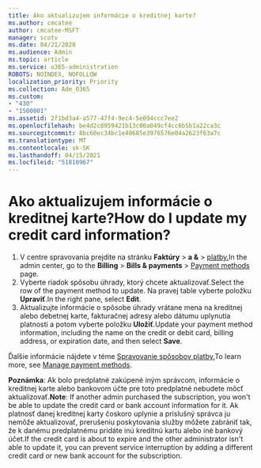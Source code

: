 ```yaml
---
title: Ako aktualizujem informácie o kreditnej karte?
ms.author: cmcatee
author: cmcatee-MSFT
manager: scotv
ms.date: 04/21/2020
ms.audience: Admin
ms.topic: article
ms.service: o365-administration
ROBOTS: NOINDEX, NOFOLLOW
localization_priority: Priority
ms.collection: Adm_O365
ms.custom:
- "430"
- "1500001"
ms.assetid: 2f1bd3a4-a577-47f4-9ec4-5e094ccc7ee2
ms.openlocfilehash: be4d2c8959421b13c00a049cf4cc6b5b1a22ca3c
ms.sourcegitcommit: 8bc60ec34bc1e40685e3976576e04a2623f63a7c
ms.translationtype: MT
ms.contentlocale: sk-SK
ms.lasthandoff: 04/15/2021
ms.locfileid: "51810967"
---
```

# <a name="how-do-i-update-my-credit-card-information"></a><span data-ttu-id="8dcb8-102">Ako aktualizujem informácie o kreditnej karte?</span><span class="sxs-lookup"><span data-stu-id="8dcb8-102">How do I update my credit card information?</span></span>

1. <span data-ttu-id="8dcb8-103">V centre spravovania prejdite na stránku **Faktúry**  >  **a &**  >  [platby.](https://go.microsoft.com/fwlink/p/?linkid=2018806)</span><span class="sxs-lookup"><span data-stu-id="8dcb8-103">In the admin center, go to the **Billing** > **Bills & payments** > [Payment methods](https://go.microsoft.com/fwlink/p/?linkid=2018806) page.</span></span>
2. <span data-ttu-id="8dcb8-104">Vyberte riadok spôsobu úhrady, ktorý chcete aktualizovať.</span><span class="sxs-lookup"><span data-stu-id="8dcb8-104">Select the row of the payment method to update.</span></span> <span data-ttu-id="8dcb8-105">Na pravej table vyberte položku **Upraviť**.</span><span class="sxs-lookup"><span data-stu-id="8dcb8-105">In the right pane, select **Edit**.</span></span>
3. <span data-ttu-id="8dcb8-106">Aktualizujte informácie o spôsobe úhrady vrátane mena na kreditnej alebo debetnej karte, fakturačnej adresy alebo dátumu uplynutia platnosti a potom vyberte položku **Uložiť**.</span><span class="sxs-lookup"><span data-stu-id="8dcb8-106">Update your payment method information, including the name on the credit or debit card, billing address, or expiration date, and then select **Save**.</span></span>

<span data-ttu-id="8dcb8-107">Ďalšie informácie nájdete v téme [Spravovanie spôsobov platby.](https://docs.microsoft.com/microsoft-365/commerce/billing-and-payments/manage-payment-methods)</span><span class="sxs-lookup"><span data-stu-id="8dcb8-107">To learn more, see [Manage payment methods](https://docs.microsoft.com/microsoft-365/commerce/billing-and-payments/manage-payment-methods).</span></span>

<span data-ttu-id="8dcb8-108">**Poznámka**: Ak bolo predplatné zakúpené iným správcom, informácie o kreditnej karte alebo bankovom účte pre toto predplatné nebudete môcť aktualizovať.</span><span class="sxs-lookup"><span data-stu-id="8dcb8-108">**Note**: If another admin purchased the subscription, you won't be able to update the credit card or bank account information for it.</span></span> <span data-ttu-id="8dcb8-109">Ak platnosť danej kreditnej karty čoskoro uplynie a príslušný správca ju nemôže aktualizovať, prerušeniu poskytovania služby môžete zabrániť tak, že k danému predplatnému pridáte inú kreditnú kartu alebo iné bankový účet.</span><span class="sxs-lookup"><span data-stu-id="8dcb8-109">If the credit card is about to expire and the other administrator isn't able to update it, you can prevent service interruption by adding a different credit card or new bank account for the subscription.</span></span>